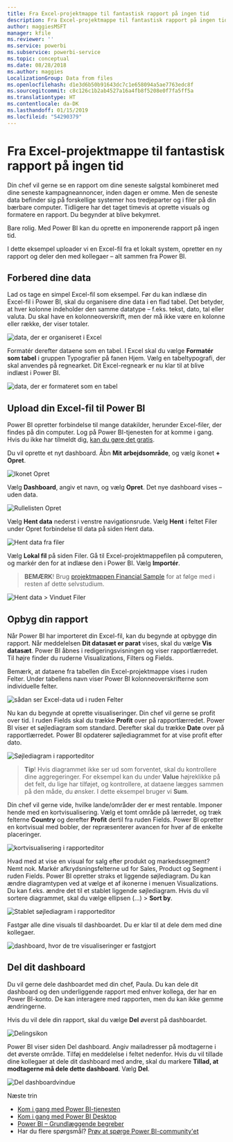 ```yaml
---
title: Fra Excel-projektmappe til fantastisk rapport på ingen tid
description: Fra Excel-projektmappe til fantastisk rapport på ingen tid
author: maggiesMSFT
manager: kfile
ms.reviewer: ''
ms.service: powerbi
ms.subservice: powerbi-service
ms.topic: conceptual
ms.date: 08/28/2018
ms.author: maggies
LocalizationGroup: Data from files
ms.openlocfilehash: d1e3d6b50b91643dc7c1e658094a5ae7763edc8f
ms.sourcegitcommit: c8c126c1b2ab4527a16a4fb8f5208e0f7fa5ff5a
ms.translationtype: HT
ms.contentlocale: da-DK
ms.lasthandoff: 01/15/2019
ms.locfileid: "54290379"
---
```

# <a name="from-excel-workbook-to-stunning-report-in-no-time"></a>Fra Excel-projektmappe til fantastisk rapport på ingen tid
Din chef vil gerne se en rapport om dine seneste salgstal kombineret med dine seneste kampagneannoncer, inden dagen er omme. Men de seneste data befinder sig på forskellige systemer hos tredjeparter og i filer på din bærbare computer. Tidligere har det taget timevis at oprette visuals og formatere en rapport. Du begynder at blive bekymret.

Bare rolig. Med Power BI kan du oprette en imponerende rapport på ingen tid.

I dette eksempel uploader vi en Excel-fil fra et lokalt system, opretter en ny rapport og deler den med kollegaer – alt sammen fra Power BI.

## <a name="prepare-your-data"></a>Forbered dine data
Lad os tage en simpel Excel-fil som eksempel. Før du kan indlæse din Excel-fil i Power BI, skal du organisere dine data i en flad tabel. Det betyder, at hver kolonne indeholder den samme datatype – f.eks. tekst, dato, tal eller valuta. Du skal have en kolonneoverskrift, men der må ikke være en kolonne eller række, der viser totaler.

![data, der er organiseret i Excel](media/service-from-excel-to-stunning-report/pbi_excel_file.png)

Formatér derefter dataene som en tabel. I Excel skal du vælge **Formatér som tabel** i gruppen Typografier på fanen Hjem. Vælg en tabeltypografi, der skal anvendes på regnearket. Dit Excel-regneark er nu klar til at blive indlæst i Power BI.

![data, der er formateret som en tabel](media/service-from-excel-to-stunning-report/pbi_excel_table.png)

## <a name="upload-your-excel-file-into-power-bi"></a>Upload din Excel-fil til Power BI
Power BI opretter forbindelse til mange datakilder, herunder Excel-filer, der findes på din computer. Log på Power BI-tjenesten for at komme i gang. Hvis du ikke har tilmeldt dig, [kan du gøre det gratis](https://powerbi.com).

Du vil oprette et nyt dashboard. Åbn **Mit arbejdsområde**, og vælg ikonet **+ Opret**.

![Ikonet Opret](media/service-from-excel-to-stunning-report/power-bi-new-dash.png)

Vælg **Dashboard**, angiv et navn, og vælg **Opret**. Det nye dashboard vises – uden data.

![Rullelisten Opret](media/service-from-excel-to-stunning-report/power-bi-create-dash.png)

Vælg **Hent data** nederst i venstre navigationsrude. Vælg **Hent** i feltet Filer under Opret forbindelse til data på siden Hent data.

![Hent data fra filer](media/service-from-excel-to-stunning-report/pbi_get_files.png)

Vælg **Lokal fil** på siden Filer. Gå til Excel-projektmappefilen på computeren, og markér den for at indlæse den i Power BI. Vælg **Importér**.

> **BEMÆRK**! Brug [projektmappen Financial Sample](sample-financial-download.md) for at følge med i resten af dette selvstudium.
> 
> 

![Hent data > Vinduet Filer](media/service-from-excel-to-stunning-report/pbi_local_file.png)

## <a name="build-your-report"></a>Opbyg din rapport
Når Power BI har importeret din Excel-fil, kan du begynde at opbygge din rapport. Når meddelelsen **Dit datasæt er parat** vises, skal du vælge **Vis datasæt**.  Power BI åbnes i redigeringsvisningen og viser rapportlærredet. Til højre finder du ruderne Visualizations, Filters og Fields.

Bemærk, at dataene fra tabellen din Excel-projektmappe vises i ruden Felter. Under tabellens navn viser Power BI kolonneoverskrifterne som individuelle felter.

![sådan ser Excel-data ud i ruden Felter](media/service-from-excel-to-stunning-report/pbi_report_fields.png)

Nu kan du begynde at oprette visualiseringer. Din chef vil gerne se profit over tid. I ruden Fields skal du trække **Profit** over på rapportlærredet. Power BI viser et søjlediagram som standard. Derefter skal du trække **Date** over på rapportlærredet. Power BI opdaterer søjlediagrammet for at vise profit efter dato.

![Søjlediagram i rapporteditor](media/service-from-excel-to-stunning-report/pbi_report_pin-new.png)

> **Tip**! Hvis diagrammet ikke ser ud som forventet, skal du kontrollere dine aggregeringer. For eksempel kan du under **Value** højreklikke på det felt, du lige har tilføjet, og kontrollere, at dataene lægges sammen på den måde, du ønsker.  I dette eksempel bruger vi **Sum**.
> 
> 

Din chef vil gerne vide, hvilke lande/områder der er mest rentable. Imponer hende med en kortvisualisering. Vælg et tomt område på lærredet, og træk felterne **Country** og derefter **Profit** dertil fra ruden Fields. Power BI opretter en kortvisual med bobler, der repræsenterer avancen for hver af de enkelte placeringer.

![kortvisualisering i rapporteditor](media/service-from-excel-to-stunning-report/pbi_report_map-new.png)

Hvad med at vise en visual for salg efter produkt og markedssegment? Nemt nok. Markér afkrydsningsfelterne ud for Sales, Product og Segment i ruden Fields. Power BI opretter straks et liggende søjlediagram. Du kan ændre diagramtypen ved at vælge et af ikonerne i menuen Visualizations. Du kan f.eks. ændre det til et stablet liggende søjlediagram.  Hvis du vil sortere diagrammet, skal du vælge ellipsen (...) > **Sort by**.

![Stablet søjlediagram i rapporteditor](media/service-from-excel-to-stunning-report/pbi_barchart-new.png)

Fastgør alle dine visuals til dashboardet. Du er klar til at dele dem med dine kollegaer.

![dashboard, hvor de tre visualiseringer er fastgjort](media/service-from-excel-to-stunning-report/pbi_report.png)

## <a name="share-your-dashboard"></a>Del dit dashboard
Du vil gerne dele dashboardet med din chef, Paula. Du kan dele dit dashboard og den underliggende rapport med enhver kollega, der har en Power BI-konto. De kan interagere med rapporten, men du kan ikke gemme ændringerne.

Hvis du vil dele din rapport, skal du vælge **Del** øverst på dashboardet.

![Delingsikon](media/service-from-excel-to-stunning-report/power-bi-share.png)

Power BI viser siden Del dashboard. Angiv mailadresser på modtagerne i det øverste område. Tilføj en meddelelse i feltet nedenfor. Hvis du vil tillade dine kollegaer at dele dit dashboard med andre, skal du markere **Tillad, at modtagerne må dele dette dashboard**. Vælg **Del**.

![Del dashboardvindue](media/service-from-excel-to-stunning-report/power-bi-share-dash-new.png)

Næste trin

* [Kom i gang med Power BI-tjenesten](service-get-started.md)
* [Kom i gang med Power BI Desktop](desktop-getting-started.md)
* [Power BI – Grundlæggende begreber](consumer/end-user-basic-concepts.md)
* Har du flere spørgsmål? [Prøv at spørge Power BI-community'et](http://community.powerbi.com/)

